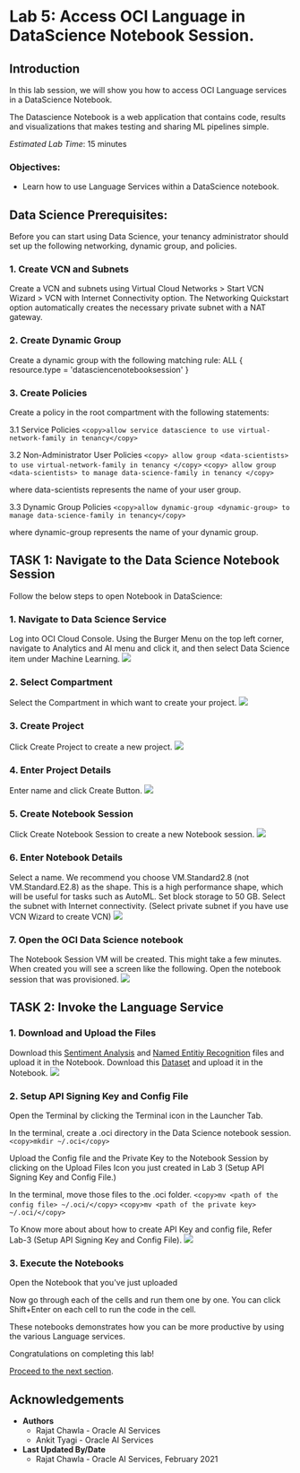 # Lab 5: Access OCI Language in DataScience Notebook Session.

## Introduction

In this lab session, we will show you how to access OCI Language services in a DataScience Notebook.

The Datascience Notebook is a web application that contains code, results and visualizations that makes testing and sharing ML pipelines simple.

*Estimated Lab Time*: 15 minutes

### Objectives:
* Learn how to use Language Services within a DataScience notebook.

## **Data Science Prerequisites:**

Before you can start using Data Science, your tenancy administrator should set up the following networking, dynamic group, and policies.

### 1. Create VCN and Subnets
Create a VCN and subnets using Virtual Cloud Networks > Start VCN Wizard > VCN with Internet Connectivity option.
The Networking Quickstart option automatically creates the necessary private subnet with a NAT gateway.

### 2. Create Dynamic Group
Create a dynamic group with the following matching rule:
ALL { resource.type = 'datasciencenotebooksession' }

### 3. Create Policies
Create a policy in the root compartment with the following statements:

3.1 Service Policies
    ```
    <copy>allow service datascience to use virtual-network-family in tenancy</copy>
    ```

3.2 Non-Administrator User Policies
    ```
    <copy>
    allow group <data-scientists> to use virtual-network-family in tenancy
    </copy>
    ```
    ```
    <copy>
    allow group <data-scientists> to manage data-science-family in tenancy
    </copy>
    ```

where data-scientists represents the name of your user group.

3.3 Dynamic Group Policies
    ```
    <copy>allow dynamic-group <dynamic-group> to manage data-science-family in tenancy</copy>
    ```

where dynamic-group represents the name of your dynamic group.

## **TASK 1:** Navigate to the Data Science Notebook Session

Follow the below steps to open Notebook in DataScience:
### 1. Navigate to Data Science Service
Log into OCI Cloud Console. Using the Burger Menu on the top left corner, navigate to Analytics and AI menu and click it, and then select Data Science item under Machine Learning.
    ![](./images/cloudMenu.png " ")

### 2. Select Compartment
Select the Compartment in which want to create your project.
    ![](./images/selectComp.png " ")
<!-- Click Create Project to create a new project. -->
<!-- Select the Root Compartment -->
    

### 3. Create Project
Click Create Project to create a new project.
    ![](./images/createProject1.png " ")
<!-- Select the Project named 'oci-language-livelabs' -->
    

### 4. Enter Project Details
Enter name and click Create Button.
    ![](./images/createProject2.png " ")
<!-- Select the Notebook named 'Livelabs Notebook' -->
    


### 5. Create Notebook Session
Click Create Notebook Session to create a new Notebook session.
    ![](./images/createNotebookSession.png " ")

### 6. Enter Notebook Details
Select a name.
We recommend you choose VM.Standard2.8 (not VM.Standard.E2.8) as the shape. This is a high performance shape, which will be useful for tasks such as AutoML.
Set block storage to 50 GB.
Select the subnet with Internet connectivity. (Select private subnet if you have use VCN Wizard to create VCN)
    ![](./images/createNotebookSession2.png " ")

### 7. Open the OCI Data Science notebook
The Notebook Session VM will be created. This might take a few minutes. When created you will see a screen like the following.
Open the notebook session that was provisioned.
    ![](./images/openNotebook.png " ")

## **TASK 2:** Invoke the Language Service

### 1. Download and Upload the Files
Download this [Sentiment Analysis](./files/Sentiment_Batch.ipynb) and [Named Entitiy Recognition](./files/NER_Batch.ipynb) files and upload it in the Notebook. 
Download this [Dataset](./files/Data.csv) and upload it in the Notebook.
    ![](./images/uploadFiles.png " ")

### 2. Setup API Signing Key and Config File
Open the Terminal by clicking the Terminal icon in the Launcher Tab.

In the terminal, create a .oci directory in the Data Science notebook session.
    ```
    <copy>mkdir ~/.oci</copy>
    ```

Upload the Config file and the Private Key to the Notebook Session by clicking on the Upload Files Icon you just created in Lab 3 (Setup API Signing Key and Config File.)

In the terminal, move those files to the .oci folder.
    ```
    <copy>mv <path of the config file> ~/.oci/</copy>
    ```
    ```
    <copy>mv <path of the private key> ~/.oci/</copy>
    ```
    
To Know more about about how to create API Key and config file, Refer Lab-3 (Setup API Signing Key and Config File).
    ![](./images/ociFolder.jpg " ")

### 3. Execute the Notebooks

Open the Notebook that you've just uploaded

Now go through each of the cells and run them one by one. You can click Shift+Enter on each cell to run the code in the cell.

These notebooks demonstrates how you can be more productive by using the various Language services.

Congratulations on completing this lab!

[Proceed to the next section](#next).

## Acknowledgements
* **Authors**
    * Rajat Chawla  - Oracle AI Services
    * Ankit Tyagi -  Oracle AI Services
* **Last Updated By/Date**
    * Rajat Chawla  - Oracle AI Services, February 2021